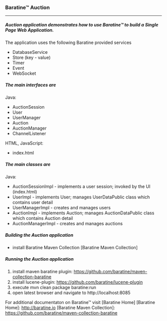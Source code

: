 ### Baratine™ Auction

***

##### Auction application demonstrates how to use Baratine™ to build a Single Page Web Application.

The application uses the following Baratine provided services
 * DatabaseService
 * Store (key - value)
 * Timer
 * Event
 * WebSocket

##### The main interfaces are

Java:

* AuctionSession
* User
* UserManager
* Auction
* AuctionManager
* ChannelListener

HTML, JavaScript:
* index.html

##### The main classes are

Java:

* AuctionSessionImpl - implements a user session; invoked by the UI (index.html)
* UserImpl - implements User; manages UserDataPublic class which contains user detail
* UserManagerImpl - creates and manages users
* AuctionImpl - implements Auction; manages AuctionDataPublic class which contains Auction detail
* AuctionManagerImpl - creates and manages auctions

##### Building the Auction application

* install Baratine Maven Collection [Baratine Maven Collection] 

##### Running the Auction application

1. install maven baratine plugin: https://github.com/baratine/maven-collection-baratine
2. install lucene-plugin: https://github.com/baratine/lucene-plugin 
3. execute mvn clean package baratine:run
4. open latest browser and navigate to http://localhost:8085

For additional documentaton on Baratine™ visit [Baratine Home]
[Baratine Home]: http://baratine.io
[Baratine Maven Collection]: https://github.com/baratine/maven-collection-baratine



